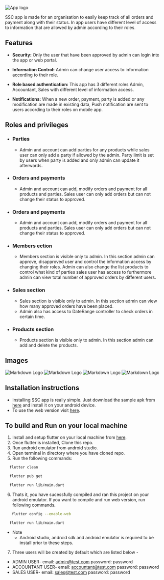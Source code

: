 <!-- Images -->

![App logo](https://github.com/Alabhya268/SSC/blob/master/assets/logos/launcher_icon.png?raw=true)

SSC app is made for an organisation to easily keep track of all orders and payment along with their status. In app users have different level of access to information that are allowed by admin according to their roles.

## Features

- **Security:** Only the user that have been approved by admin can login into the app or web portal.

- **Information Control:** Admin can change user access to information according to their role.

- **Role based authentication:** This app has 3 different roles Admin, Accountant, Sales with different level of information access.

- **Notifications:** When a new order, payment, party is added or any modification are made in existing data, Push notification are sent to users according to their roles on mobile app.

## Roles and privileges

- ### **Parties**

  - Admin and account can add parties for any products while sales user can only add a party if allowed by the admin. Party limit is set by users when party is added and only admin can update it afterwards.

- ### **Orders and payments**

  - Admin and account can add, modify orders and payment for all products and parties. Sales user can only add orders but can not change their status to approved.

- ### **Orders and payments**

  - Admin and account can add, modify orders and payment for all products and parties. Sales user can only add orders but can not change their status to approved.

- ### **Members ection**

  - Members section is visible only to admin. In this section admin can approve, disapproved user and control the information access by changing their roles. Admin can also change the list products to control what kind of parties sales user has access to furthermore admin can view total number of approved orders by different users.

- ### **Sales section**

  - Sales section is visible only to admin. In this section admin can view how many approved orders have been placed.
  - Admin also has access to DateRange controller to check orders in certain time.

- ### **Products section**
  - Products section is visible only to admin. In this section admin can add and delete the products.

## Images

![Markdown Logo](https://github.com/Alabhya268/SSC/blob/master/assets/screenshots/web1.png?raw=true)
![Markdown Logo](https://github.com/Alabhya268/SSC/blob/master/assets/screenshots/web2.png?raw=true)
![Markdown Logo](https://github.com/Alabhya268/SSC/blob/master/assets/screenshots/mobile1.png?raw=true)
![Markdown Logo](https://github.com/Alabhya268/SSC/blob/master/assets/screenshots/mobile2.png?raw=true)

## Installation instructions

- Installing SSC app is really simple. Just download the sample apk from [here](https://stmarysstclairorg-my.sharepoint.com/:u:/g/personal/hh2992_office-365_works/ES745LftNmZKhxjuxk3R5oMBjwGGrqIJYYHcGLceo-kuiA?e=X6BtND) and install it on your android device.
- To use the web version visit [here](https://ssq-chq.firebaseapp.com/#/).

## To build and Run on your local machine

1. Install and setup flutter on your local machine from [here](https://flutter.dev/docs/get-started/install).
2. Once flutter is installed, Clone this repo.
3. Run android emulator from android studio.
4. Open terminal in directory where you have cloned repo.
5. Run the following commands:

```bash
  flutter clean
```

```bash
  flutter pub get
```

```bash
  flutter run lib/main.dart
```

6. Thats it, you have sucessfully compiled and ran this project on your android emulator. If you want to compile and run web version, run following commands.

```bash
   flutter config --enable-web
```

```bash
  flutter run lib/main.dart
```

- Note
  - Android studio, android sdk and android emulator is required to be install prior to these steps.

7. Three users will be created by default which are listed below -

- ADMIN USER- email: admin@test.com password: password
- ACCOUNTANT USER- email: accountant@test.com password: password
- SALES USER- email: sales@test.com password: password
